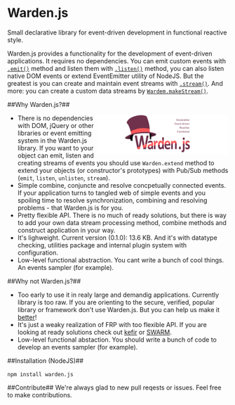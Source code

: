 Warden.js
=========

Small declarative library for event-driven development in functional reactive style.

Warden.js provides a functionality for the development of event-driven applications. It requires no dependencies. You can emit custom events with [`.emit()`](#emit) method and listen them with [`.listen()`](#listen) method, you can also listen native DOM events or extend EventEmitter utility of NodeJS. But the greatest is you can create and maintain event streams with [`.stream()`](#stream). And more: you can create a custom data streams by [`Wardem.makeStream()`](#makeStream).

##Why Warden.js?##

<img src="./src/warden.png" align="right" width="301px" style='z-index: 32323; position: relative;'/>

 - There is no dependencies with DOM, jQuery or other libraries or event emitting system in the Warden.js library. If you want to your object can emit, listen and creating streams of events you should use <code>Warden.extend</code> method to extend your objects (or constructor's prototypes) with Pub/Sub methods (`emit`, `listen`, `unlisten`, `stream`).
 - Simple combine, conjuncte and resolve concpetually connected events. If your application turns to tangled web of simple events and you spoiling time to resolve synchronization, combining and resolving problems - that Warden.js is for you.
 - Pretty flexible API. There is no much of ready solutions, but there is way to add your own data stream processing method, combine methods and construct application in your way.
 - It's lighweight. Current version (0.1.0): 13.6 KB. And it's with datatype checking, utilities package and internal plugin system with configuration.
 - Low-level functional abstraction. You cant write a bunch of cool things. An events sampler (for example).
 
##Why not Warden.js?##
 
  - Too early to use it in realy large and demandig applications. Currently library is too raw. If you are orienting to the secure, verified, popular library or framework don't use Warden.js. But you can help us make it [better](https://github.com/zefirka/Warden.js/issues)!
  - It's just a weaky realization of FRP with too flexible API. If you are looking at ready solutions check out [kefir](https://github.com/pozadi/kefir) or [SWARM](https://github.com/gritzko/swarm).
  - Low-level functional abstaction. You should write a bunch of code to develop an events sampler (for example).
  
##Installation (NodeJS)##

    npm install warden.js
  
##Contribute##
We're always glad to new pull reqests or issues. Feel free to make contributions.
